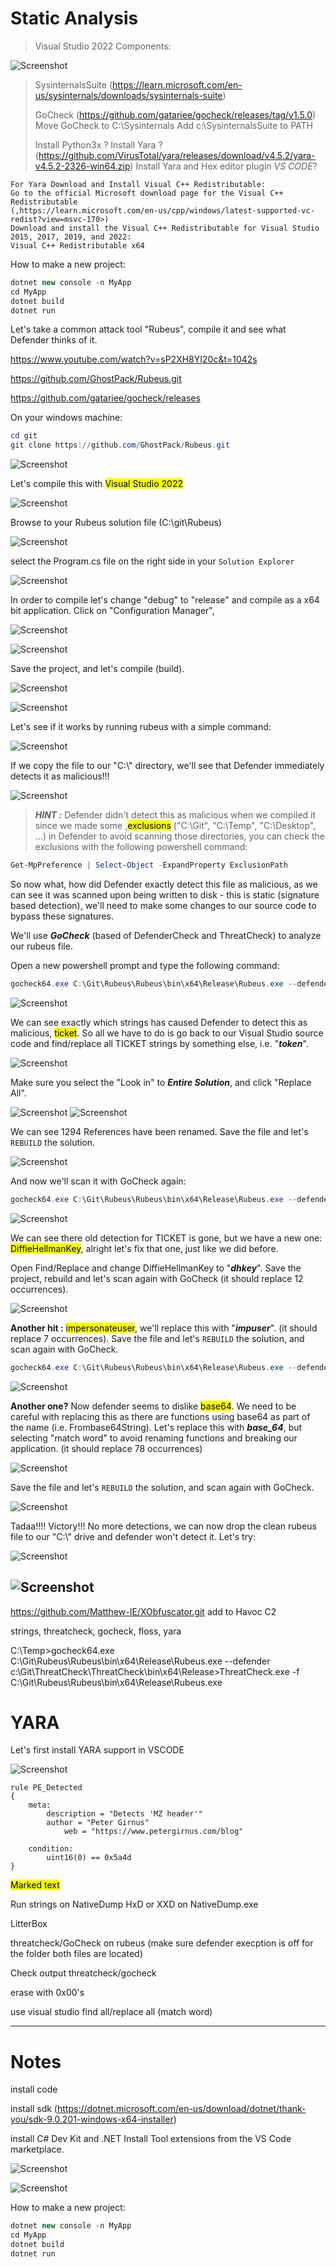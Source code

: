 # Static Analysis

> Visual Studio 2022 Components:


![Screenshot](./images/vs_sharpkatz.jpg)



> SysinternalsSuite (<https://learn.microsoft.com/en-us/sysinternals/downloads/sysinternals-suite>)
>
> GoCheck (<https://github.com/gatariee/gocheck/releases/tag/v1.5.0>)
> Move GoCheck to C:\Sysinternals
> Add c:\SysinternalsSuite to PATH
>
> Install Python3x ?
> Install Yara ? (<https://github.com/VirusTotal/yara/releases/download/v4.5.2/yara-v4.5.2-2326-win64.zip>)
> Install Yara and Hex editor plugin *VS CODE*?

```code
For Yara Download and Install Visual C++ Redistributable:
Go to the official Microsoft download page for the Visual C++ Redistributable
(,https://learn.microsoft.com/en-us/cpp/windows/latest-supported-vc-redist?view=msvc-170>)
Download and install the Visual C++ Redistributable for Visual Studio 2015, 2017, 2019, and 2022:
Visual C++ Redistributable x64
```

How to make a new project:

```csharp
dotnet new console -n MyApp
cd MyApp
dotnet build
dotnet run
```

Let's take a common attack tool "Rubeus", compile it and see what Defender thinks of it.

<https://www.youtube.com/watch?v=sP2XH8YI20c&t=1042s>

<https://github.com/GhostPack/Rubeus.git>

https://github.com/gatariee/gocheck/releases

On your windows machine:

```powershell
cd git
git clone https://github.com/GhostPack/Rubeus.git
```

![Screenshot](./images/rubeus_git.jpg)

Let's compile this with <mark>Visual Studio 2022</mark>

![Screenshot](./images/rubeus_vs.jpg)

Browse to your Rubeus solution file (C:\git\Rubeus)

![Screenshot](./images/rubeus_sln.jpg)

select the Program.cs file on the right side in your `Solution Explorer`

![Screenshot](./images/rubeus_prg.jpg)

In order to compile let's change "debug" to "release" and compile as a x64 bit application. Click on "Configuration Manager", 

![Screenshot](./images/rubeus_config.jpg)

![Screenshot](./images/rubeus_x64.jpg)

Save the project, and let's compile (build).

![Screenshot](./images/rubeus_build.jpg)

![Screenshot](./images/rubeus_output.jpg)

Let's see if it works by running rubeus with a simple command:

![Screenshot](./images/rubeus_logon.jpg)

If we copy the file to our "C:\\" directory, we'll see that Defender immediately detects it as malicious!!!

![Screenshot](./images/rubeus_detected.jpg)

> ***HINT :*** Defender didn't detect this as malicious when we compiled it since we made some ,<mark>exclusions</mark> ("C:\Git", "C:\Temp", "C:\Desktop", ...) in Defender to avoid scanning those directories, you can check the exclusions with the following powershell command:

```powershell
Get-MpPreference | Select-Object -ExpandProperty ExclusionPath
```

So now what, how did Defender exactly detect this file as malicious, as we can see it was scanned upon being written to disk - this is static (signature based detection), we'll need to make some changes to our source code to bypass these signatures.

We'll use ***GoCheck*** (based of DefenderCheck and ThreatCheck) to analyze our rubeus file.

Open a new powershell prompt and type the following command:

```powershell
gocheck64.exe C:\Git\Rubeus\Rubeus\bin\x64\Release\Rubeus.exe --defender
```

![Screenshot](./images/rubeus_gocheck_token.jpg)

We can see exactly which strings has caused Defender to detect this as malicious, <mark>ticket</mark>. So all we have to do is go back to our Visual Studio source code and find/replace all TICKET strings by something else, i.e. "***token***".

![Screenshot](./images/rubeus_replace.jpg)

Make sure you select the "Look in" to ***Entire Solution***, and click "Replace All".

![Screenshot](./images/rubeus_replace_ticket.jpg)
![Screenshot](./images/rubeus_replaced_ticket.jpg)

We can see 1294 References have been renamed. Save the file and let's `REBUILD` the solution. 

![Screenshot](./images/rubeus_rebuild_token.jpg)

And now we'll scan it with GoCheck again:

```powershell
gocheck64.exe C:\Git\Rubeus\Rubeus\bin\x64\Release\Rubeus.exe --defender
```

![Screenshot](./images/rubeus_gocheck_tokenfixed.jpg)

We can see there old detection for TICKET is gone, but we have a new one: <mark>DiffieHellmanKey</mark>, alright let's fix that one, just like we did before.

Open Find/Replace and change DiffieHellmanKey to "***dhkey***". Save the project, rebuild and let's scan again with GoCheck (it should replace 12 occurrences).

![Screenshot](./images/rubeus_gocheck_impuser.jpg)

**Another hit :** <mark>impersonateuser</mark>,  we'll replace this with "***impuser***". (it should replace 7 occurrences). Save the file and let's `REBUILD` the solution, and scan again with GoCheck.

```powershell
gocheck64.exe C:\Git\Rubeus\Rubeus\bin\x64\Release\Rubeus.exe --defender
```

![Screenshot](./images/rubeus_gocheck_b64.jpg)

**Another one?** Now defender seems to dislike <mark>base64</mark>. We need to be careful with replacing this as there are functions using base64 as part of the name (i.e. Frombase64String). Let's replace this with ***base_64***, but selecting "match word" to avoid renaming functions and breaking our application. (it should replace 78 occurrences)

![Screenshot](./images/rubeus_b64.jpg)

Save the file and let's `REBUILD` the solution, and scan again with GoCheck.

![Screenshot](./images/rubeus_gocheck_clean.jpg)

Tadaa!!!! Victory!!! No more detections, we can now drop the clean rubeus file to our "C:\\" drive and defender won't detect it. Let's try:

![Screenshot](./images/rubeus_defenderscan.jpg)

![Screenshot](./images/rubeus_defender_clean.jpg)
------

https://github.com/Matthew-IE/XObfuscator.git
add to Havoc C2





strings, threatcheck, gocheck, floss, yara

C:\Temp>gocheck64.exe C:\Git\Rubeus\Rubeus\bin\x64\Release\Rubeus.exe --defender
c:\Git\ThreatCheck\ThreatCheck\bin\x64\Release>ThreatCheck.exe -f C:\Git\Rubeus\Rubeus\bin\x64\Release\Rubeus.exe

# YARA


Let's first install YARA support in VSCODE

![Screenshot](./images/yaracode.jpg)

```yara
rule PE_Detected
{
    meta:
        description = "Detects 'MZ header'"
        author = "Peter Girnus"
            web = "https://www.petergirnus.com/blog"

    condition:
        uint16(0) == 0x5a4d
}
```

<mark>Marked text</mark>

Run strings on NativeDump
HxD or XXD on NativeDump.exe

LitterBox

threatcheck/GoCheck on rubeus (make sure defender execption is off for the folder both files are located)

Check output threatcheck/gocheck

erase with 0x00's

use visual studio find all/replace all (match word)

-----
# Notes
install code 

install sdk (<https://dotnet.microsoft.com/en-us/download/dotnet/thank-you/sdk-9.0.201-windows-x64-installer>)

install C# Dev Kit and .NET Install Tool extensions from the VS Code marketplace.

![Screenshot](./images/code_csharpdev.jpg)

![Screenshot](./images/code_csharinstalltool.jpg)

How to make a new project:

```csharp
dotnet new console -n MyApp
cd MyApp
dotnet build
dotnet run
```